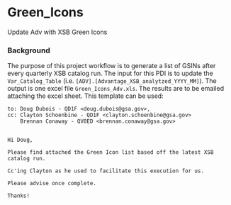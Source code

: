 # Green_Icons
 Update Adv with XSB Green Icons


### Background
The purpose of this project workflow is to generate a list of GSINs after every quarterly XSB catalog run. The  input for this PDI is to update the `Var_Catalog_Table` (i.e. `[ADV].[Advantage_XSB_analytzed_YYYY_MM]`). The output is one excel file `Green_Icons_Adv.xls`. The results are to be emailed attaching the excel sheet. This template can be used:

```
to:	Doug Dubois - QD1F <doug.dubois@gsa.gov>,
cc:	Clayton Schoenbine - QD1F <clayton.schoenbine@gsa.gov>
	Brennan Conaway - QV0ED <brennan.conaway@gsa.gov>


Hi Doug,

Please find attached the Green Icon list based off the latest XSB catalog run.

Cc'ing Clayton as he used to facilitate this execution for us.

Please advise once complete.

Thanks!

```



